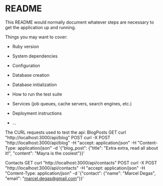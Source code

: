# README

This README would normally document whatever steps are necessary to get the
application up and running.

Things you may want to cover:

* Ruby version

* System dependencies

* Configuration

* Database creation

* Database initialization

* How to run the test suite

* Services (job queues, cache servers, search engines, etc.)

* Deployment instructions

* ...


The CURL requests used to test the api: 
BlogPosts
GET   curl "http://localhost:3000/api/blog"
POST  curl -X POST "http://localhost:3000/api/blog" -H "accept: application/json" -H "Content-Type: application/json" -d '{"blog_post": {"title": "Extra extra, read all about it!", "content": "Mayra is the coolest"}}'


Contacts
GET   curl "http://localhost:3000/api/contacts"
POST  curl -X POST "http://localhost:3000/api/contacts" -H "accept: application/json" -H "Content-Type: application/json" -d '{"contact": {"name": "Marcel Degas", "email": "marcel.degas@gmail.com"}}' 
